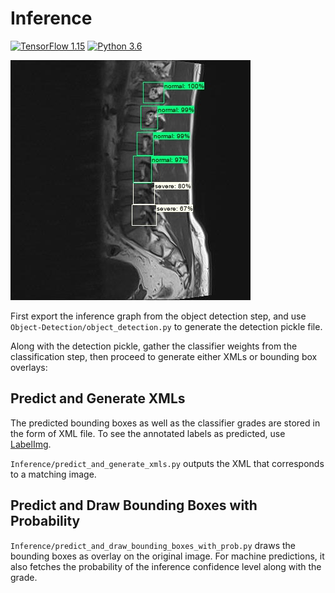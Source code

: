 # Inference

[![TensorFlow 1.15](https://img.shields.io/badge/TensorFlow-1.15-FF6F00?logo=tensorflow)](https://github.com/tensorflow/tensorflow/releases/tag/v1.15.0)
[![Python 3.6](https://img.shields.io/badge/Python-3.6-3776AB)](https://www.python.org/downloads/release/python-360/)

![inference-demo](../imgs/inference_demo.jpg)

First export the inference graph from the object detection step, and use `Object-Detection/object_detection.py` to generate the detection pickle file.

Along with the detection pickle, gather the classifier weights from the classification step, then proceed to generate either XMLs or bounding box overlays:

## Predict and Generate XMLs

The predicted bounding boxes as well as the classifier grades are stored in the form of XML file. To see the annotated labels as predicted, use [LabelImg](https://github.com/tzutalin/labelImg).

`Inference/predict_and_generate_xmls.py` outputs the XML that corresponds to a matching image.

## Predict and Draw Bounding Boxes with Probability

`Inference/predict_and_draw_bounding_boxes_with_prob.py` draws the bounding boxes as overlay on the original image. For machine predictions, it also fetches the probability of the inference confidence level along with the grade.

